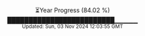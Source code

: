 <p align="center">
⏳Year Progress (84.02 %)<br>
█████████████████████████▁▁▁▁▁ <br>
<sub>Updated: Sun, 03 Nov 2024 12:03:55 GMT</sub>
</p>

